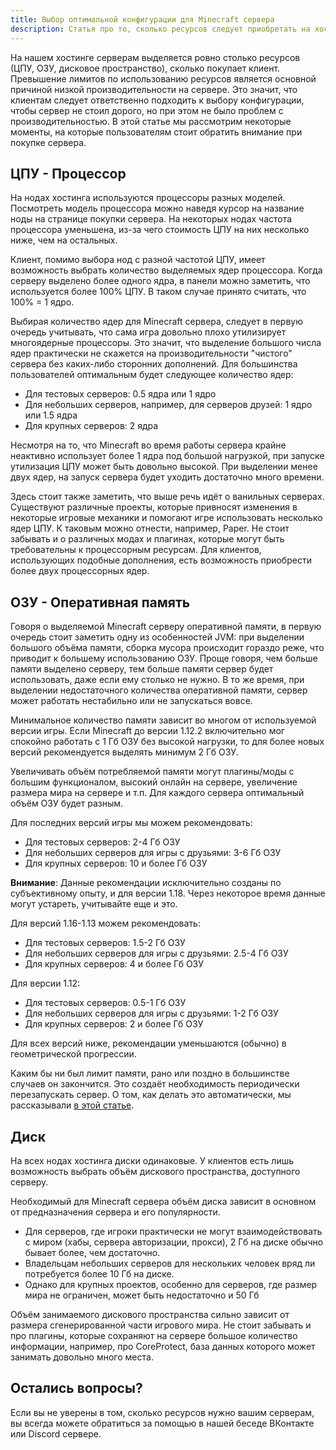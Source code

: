 ```yaml
---
title: Выбор оптимальной конфигурации для Minecraft сервера
description: Статья про то, сколько ресурсов следует приобретать на хостинге для нормальной работы Minecraft сервера.
---
```


На нашем хостинге серверам выделяется ровно столько ресурсов (ЦПУ, ОЗУ, дисковое пространство), сколько покупает клиент. Превышение лимитов по использованию ресурсов является основной причиной низкой производительности на сервере. Это значит, что клиентам следует ответственно подходить к выбору конфигурации, чтобы сервер не стоил дорого, но при этом не было проблем с производительностью. В этой статье мы рассмотрим некоторые моменты, на которые пользователям стоит обратить внимание при покупке сервера.

## ЦПУ - Процессор
На нодах хостинга используются процессоры разных моделей. Посмотреть модель процессора можно наведя курсор на название ноды на странице покупки сервера.  На некоторых нодах частота процессора уменьшена, из-за чего стоимость ЦПУ на них несколько ниже, чем на остальных.

Клиент, помимо выбора нод с разной частотой ЦПУ, имеет возможность выбрать количество выделяемых ядер процессора. Когда серверу выделено более одного ядра, в панели можно заметить, что используется более 100% ЦПУ. В таком случае принято считать, что 100% = 1 ядро.

Выбирая количество ядер для Minecraft сервера, следует в первую очередь учитывать, что сама игра довольно плохо утилизирует многоядерные процессоры. Это значит, что выделение большого числа ядер практически не скажется на производительности "чистого" сервера без каких-либо сторонних дополнений. Для большинства пользователей оптимальным будет следующее количество ядер:

- Для тестовых серверов: 0.5 ядра или 1 ядро
- Для небольших серверов, например, для серверов друзей: 1 ядро или 1.5 ядра
- Для крупных серверов: 2 ядра

Несмотря на то, что Minecraft во время работы сервера крайне неактивно использует более 1 ядра под большой нагрузкой, при запуске утилизация ЦПУ может быть довольно высокой. При выделении менее двух ядер, на запуск сервера будет уходить достаточно много времени.

Здесь стоит также заметить, что выше речь идёт о ванильных серверах. Существуют различные проекты, которые привносят изменения в некоторые игровые механики и помогают игре использовать несколько ядер ЦПУ. К таковым можно отнести, например, Paper. Не стоит забывать и о различных модах и плагинах, которые могут быть требовательны к процессорным ресурсам. Для клиентов, использующих подобные дополнения, есть возможность приобрести более двух процессорных ядер.

## ОЗУ - Оперативная память
Говоря о выделяемой Minecraft серверу оперативной памяти, в первую очередь стоит заметить одну из особенностей JVM: при выделении большого объёма памяти, сборка мусора происходит гораздо реже, что приводит к большему использованию ОЗУ. Проще говоря, чем больше памяти выделено серверу, тем больше памяти сервер будет использовать, даже если ему столько не нужно. В то же время, при выделении недостаточного количества оперативной памяти, сервер может работать нестабильно или не запускаться вовсе.

Минимальное количество памяти зависит во многом от используемой версии игры. Если Minecraft до версии 1.12.2 включительно мог спокойно работать с 1 Гб ОЗУ без высокой нагрузки, то для более новых версий рекомендуется выделять минимум 2 Гб ОЗУ. 

Увеличивать объём потребляемой памяти могут плагины/моды с большим функционалом, высокий онлайн на сервере, увеличение размера мира на сервере и т.п. Для каждого сервера оптимальный объём ОЗУ будет разным.

Для последних версий игры мы можем рекомендовать:

- Для тестовых серверов: 2-4 Гб ОЗУ
- Для небольших серверов для игры с друзьями: 3-6 Гб ОЗУ
- Для крупных серверов: 10 и более Гб ОЗУ

**Внимание**: Данные рекомендации исключительно созданы по субъективному опыту, и для версии 1.18. Через некоторое время данные могут устареть, учитывайте еще и это.

Для версий 1.16-1.13 можем рекомендовать:

- Для тестовых серверов: 1.5-2 Гб ОЗУ
- Для небольших серверов для игры с друзьями: 2.5-4 Гб ОЗУ
- Для крупных серверов: 4 и более Гб ОЗУ

Для версии 1.12:

- Для тестовых серверов: 0.5-1 Гб ОЗУ
- Для небольших серверов для игры с друзьями: 1-2 Гб ОЗУ
- Для крупных серверов: 2 и более Гб ОЗУ

Для всех версий ниже, рекомендации уменьшаются (обычно) в геометрической прогрессии.

Каким бы ни был лимит памяти, рано или поздно в большинстве случаев он закончится. Это создаёт необходимость периодически перезапускать сервер. О том, как делать это автоматически, мы рассказывали [в этой статье](guide-crontab).

## Диск
На всех нодах хостинга диски одинаковые. У клиентов есть лишь возможность выбрать объём дискового пространства, доступного серверу. 

Необходимый для Minecraft сервера объём диска зависит в основном от предназначения сервера и его популярности. 

- Для серверов, где игроки практически не могут взаимодействовать с миром (хабы, сервера авторизации, прокси), 2 Гб на диске обычно бывает более, чем достаточно.
- Владельцам небольших серверов для нескольких человек вряд ли потребуется более 10 Гб на диске.
- Однако для крупных проектов, особенно для серверов, где размер мира не ограничен, может быть недостаточно и 50 Гб

Объём занимаемого дискового пространства сильно зависит от размера сгенерированной части игрового мира. Не стоит забывать и про плагины, которые сохраняют на сервере большое количество информации, например, про CoreProtect, база данных которого может занимать довольно много места.

## Остались вопросы?
Если вы не уверены в том, сколько ресурсов нужно вашим серверам, вы всегда можете обратиться за помощью в нашей беседе ВКонтакте или Discord сервере.
